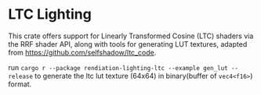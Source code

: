 # LTC Lighting

This crate offers support for Linearly Transformed Cosine (LTC) shaders via the RRF shader API, along with tools for generating LUT textures, adapted from <https://github.com/selfshadow/ltc_code>.

run `cargo r --package rendiation-lighting-ltc --example gen_lut --release` to generate the ltc lut texture (64x64) in binary(buffer of `vec4<f16>`) format.
